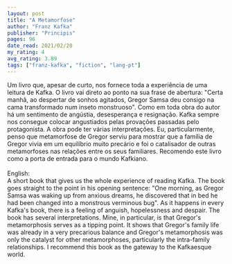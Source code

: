 ```yaml
---
layout: post
title: "A Metamorfose"
author: "Franz Kafka"
publisher: "Principis"
pages: 96
date_read: 2021/02/20
my_rating: 4
avg_rating: 3.89
tags: ["franz-kafka", "fiction", "lang-pt"]
---
```


Um livro que, apesar de curto, nos fornece toda a experiência de uma leitura de Kafka. O livro vai direto ao ponto na sua frase de abertura: "Certa manhã, ao despertar de sonhos agitados, Gregor Samsa deu consigo na cama transformado num inseto monstruoso". Como em toda obra do autor há um sentimento de angústia, desesperança e resignação. Kafka sempre nos consegue colocar angustiados pelas provações passadas pelo protagonista. A obra pode ter várias interpretações. Eu, particularmente, penso que metamorfose de Gregor serviu para mostrar que a família de Gregor vivia em um equilíbrio muito precário e foi o catalisador de outras metamorfoses nas relações entre os seus familiares. Recomendo este livro como a porta de entrada para o mundo Kafkiano.<br/><br/>English:<br/>A short book that gives us the whole experience of reading Kafka. The book goes straight to the point in his opening sentence: "One morning, as Gregor Samsa was waking up from anxious dreams, he discovered that in bed he had been changed into a monstrous verminous bug". As it happens in every Kafka's book, there is a feeling of anguish, hopelessness and despair. The book has several interpretations. Mine, in particular, is that Gregor's metamorphosis serves as a tipping point. It shows that Gregor's family life was already in a very precarious balance and Gregor's metamorphosis was only the catalyst for other metamorphoses, particularly the intra-family relationships. I recommend this book as the gateway to the Kafkaesque world.

